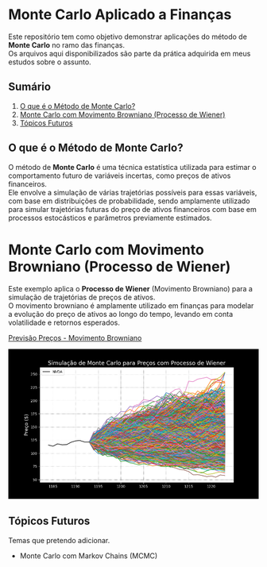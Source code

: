 # Monte Carlo Aplicado a Finanças

Este repositório tem como objetivo demonstrar aplicações do método de **Monte Carlo** no ramo das finanças.  
Os arquivos aqui disponibilizados são parte da prática adquirida em meus estudos sobre o assunto.

## Sumário
1. [O que é o Método de Monte Carlo?](#o-que-é-o-método-de-monte-carlo)
2. [Monte Carlo com Movimento Browniano (Processo de Wiener)](#monte-carlo-com-movimento-browniano-processo-de-wiener)
3. [Tópicos Futuros](#tópicos-futuros)

## O que é o Método de Monte Carlo?

O método de **Monte Carlo** é uma técnica estatística utilizada para estimar o comportamento futuro de variáveis incertas, como preços de ativos financeiros.  
Ele envolve a simulação de várias trajetórias possíveis para essas variáveis, com base em distribuições de probabilidade, sendo amplamente utilizado para simular trajetórias futuras do preço de ativos financeiros com base em processos estocásticos e parâmetros previamente estimados.

# Monte Carlo com Movimento Browniano (Processo de Wiener)

Este exemplo aplica o **Processo de Wiener** (Movimento Browniano) para a simulação de trajetórias de preços de ativos.  
O movimento browniano é amplamente utilizado em finanças para modelar a evolução do preço de ativos ao longo do tempo, levando em conta volatilidade e retornos esperados.

[Previsão Preços - Movimento Browniano](Monte_Carlo_Previsao_Precos.ipynb)

![Image](Charts/Monte_Carlo_Stock_Predictions.png)

## Tópicos Futuros
Temas que pretendo adicionar.

- Monte Carlo com Markov Chains (MCMC)



